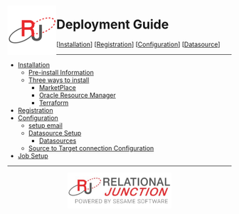  <a href="http://www.sesamesoftware.com"><img align=left src="images/RJOrbit110x110.png"></img></a>

# Deployment Guide

[[Installation](guides/installguide.md)] [[Registration](guides/RegistrationGuide.md)] [[Configuration](guides/configurationGuide.md)] [[Datasource](guides/DatasourceGuide.md)]

---

* [Installation](guides/installguide.md)
  * [Pre-install Information](guides/installguide.md##Pre-Install)
  * [Three ways to install](guides/installguide.md##Install)
    * [MarketPlace](guides/installWithMarketPlace.md)
    * [Oracle Resource Manager](guides/installwithORM.md)
    * [Terraform](guides/installwithTerraform.md)
* [Registration](guides/RegistrationGuide.md)
* [Configuration](guides/configurationGuide.md)
  * [setup email](guides/notification.md)
  * [Datasource Setup](guides/DatasourceGuide)
    * [Datasources](guides/DatasourceGuide.md)
  * [Source to Target connection Configuration](rjwarehouseconfig.md)
* [Job Setup](guides/JobSetup.md)

---

<p align="center" >  <a href="http://www.sesamesoftware.com"><img align=center src="/images/poweredBy.png" height="80px"></img></a> </p>
